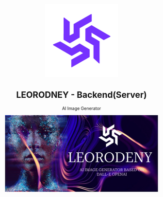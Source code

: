 <p align="center">
<img width="240px" src="assets/leorodney-purple.png"/>
</p>
<h1 align="center">LEORODNEY - Backend(Server)</h1>
<p align="center">AI Image Generator</p>
<img align="center" src="assets/FrontCover.png" alt="Front Cover"/>
